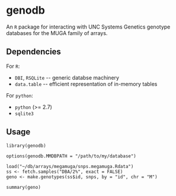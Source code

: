# genodb

An `R` package for interacting with UNC Systems Genetics genotype databases for the MUGA family of arrays.

## Dependencies
For `R`:

* `DBI`, `RSQLite` -- generic databse machinery
* `data.table` -- efficient representation of in-memory tables

For `python`:

* `python` (>= 2.7)
* `sqlite3`


## Usage

```{r}
library(genodb)

options(genodb.MMDBPATH = "/path/to/my/database")

load("~/db/arrays/megamuga/snps.megamuga.Rdata")
ss <- fetch.samples("DBA/2%", exact = FALSE)
geno <- make.genotypes(ss$id, snps, by = "id", chr = "M")

summary(geno)
```